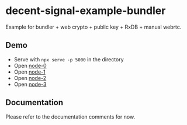 # decent-signal-example-bundler

Example for bundler + web crypto + public key + RxDB + manual webrtc.

## Demo

* Serve with `npx serve -p 5000` in the directory
* Open [node-0](http://localhost:5000/?id=0)
* Open [node-1](http://localhost:5000/?id=1)
* Open [node-2](http://localhost:5000/?id=2)
* Open [node-3](http://localhost:5000/?id=3)

## Documentation

Please refer to the documentation comments for now.

